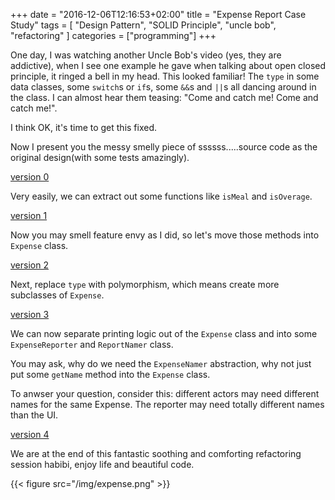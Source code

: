 +++
date = "2016-12-06T12:16:53+02:00"
title = "Expense Report Case Study"
tags = [ "Design Pattern", "SOLID Principle", "uncle bob", "refactoring" ]
categories = ["programming"]
+++

One day, I was watching another Uncle Bob's video (yes, they are addictive), when I see one example he gave when talking about open closed principle, it ringed a bell in my head. This looked familiar! The `type` in some data classes, some `switch`s or `if`s, some `&&`s and `||`s all dancing around in the class. I can almost hear them teasing: "Come and catch me! Come and catch me!".

I think OK, it's time to get this fixed.

Now I present you the messy smelly piece of ssssss.....source code as the original design(with some tests amazingly).

[version 0](https://github.com/lvguowei/expense-report-case-study/commit/57e89c5a3d464e7f7ca6aca3d63b8a51c40b29ee)

Very easily, we can extract out some functions like `isMeal` and `isOverage`.

[version 1](https://github.com/lvguowei/expense-report-case-study/commit/51c0c79ab143859fd2ddce898e7f8daf87ff6aa5)

Now you may smell feature envy as I did, so let's move those methods into `Expense` class.

[version 2](https://github.com/lvguowei/expense-report-case-study/commit/131ac2d05c8912e7a1cab773acafb0470a80a5fe)

Next, replace `type` with polymorphism, which means create more subclasses of `Expense`.

[version 3](https://github.com/lvguowei/expense-report-case-study/commit/68a3d85e5b1bc1c4b5a1e0dbb38012551894c200)

We can now separate printing logic out of the `Expense` class and into some `ExpenseReporter` and `ReportNamer` class.

You may ask, why do we need the `ExpenseNamer` abstraction, why not just put some `getName` method into the `Expense` class.

To anwser your question, consider this: different actors may need different names for the same Expense. The reporter may need totally different names than the UI.

[version 4](https://github.com/lvguowei/expense-report-case-study/commit/1e4d81b10aec46df4f05dbac40171ee2b3b779aa)

We are at the end of this fantastic soothing and comforting refactoring session habibi, enjoy life and beautiful code.

{{< figure src="/img/expense.png" >}}
